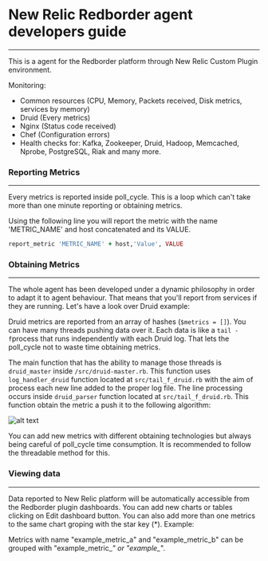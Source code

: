 # New Relic Redborder agent developers guide
---

This is a agent for the Redborder platform through New Relic Custom Plugin environment.

Monitoring:
  - Common resources (CPU, Memory, Packets received, Disk metrics, services by      memory)
  - Druid (Every metrics)
  - Nginx (Status code received)
  - Chef (Configuration errors)
  - Health checks for: Kafka, Zookeeper, Druid, Hadoop, Memcached, Nprobe, PostgreSQL, Riak and many more.

### Reporting Metrics
---
Every metrics is reported inside poll_cycle. This is a loop which can't take more than one minute reporting or
obtaining metrics.

Using the following line you will report the  metric with the name 'METRIC_NAME' and host concatenated and its VALUE.
```ruby
report_metric 'METRIC_NAME' + host,'Value', VALUE
```

### Obtaining Metrics
---
The whole agent has been developed under a dynamic philosophy in order to adapt it to agent behaviour.
That means that you'll report from services if they are running. Let's have a look over Druid example:

Druid metrics are reported from an array of hashes (`$metrics = []`). You can have many threads pushing data over it.
Each data is like a `tail -f`process that runs independently with each Druid log. That lets the poll_cycle not to waste time obtaining metrics.

The main function that has the ability to manage those threads is `druid_master` inside `/src/druid-master.rb`. This function uses `log_handler_druid` function located at `src/tail_f_druid.rb` with the aim of process each new line added to the proper log file. The line processing occurs inside `druid_parser` function located at `src/tail_f_druid.rb`. This function obtain the metric a push it to the following algorithm:

![alt text](https://s32.postimg.org/qzqvgk31h/druid_diagrama.png "Druid Algorithm")

You can add new metrics with different obtaining technologies but always being careful of poll_cycle time consumption.
It is recommended to follow the threadable method for this.

### Viewing data
---
Data reported to New Relic platform will be automatically accessible from the Redborder plugin dashboards. You can add new charts or tables clicking on Edit dashboard button. You can also add more than one metrics to the same chart groping with the star key (\*). Example:

Metrics with name "example_metric_a" and "example_metric_b" can be grouped with "example_metric_*" or "example_*".

